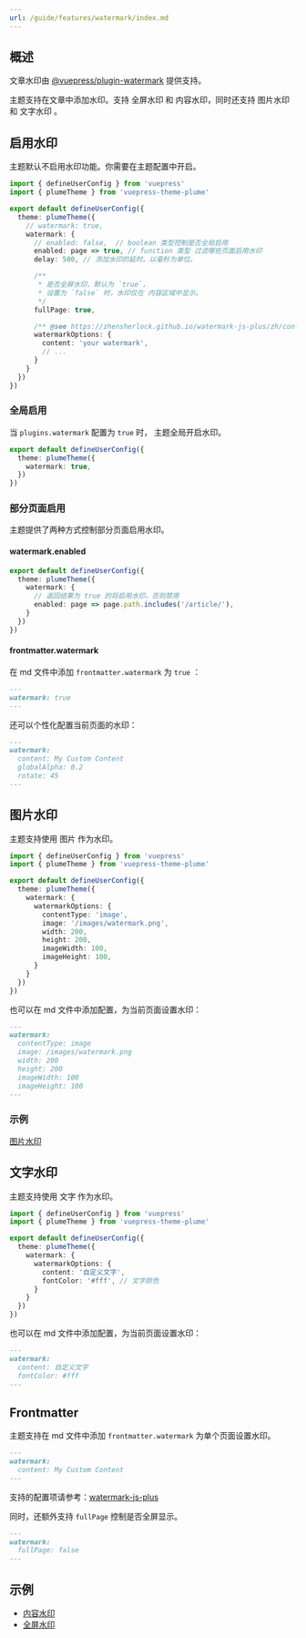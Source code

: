 ```yaml
---
url: /guide/features/watermark/index.md
---
```

## 概述

文章水印由 [@vuepress/plugin-watermark](https://ecosystem.vuejs.press/zh/plugins/features/watermark.html) 提供支持。

主题支持在文章中添加水印。支持 全屏水印 和 内容水印，同时还支持 图片水印 和 文字水印 。

## 启用水印

主题默认不启用水印功能。你需要在主题配置中开启。

```ts title=".vuepress/config.ts"
import { defineUserConfig } from 'vuepress'
import { plumeTheme } from 'vuepress-theme-plume'

export default defineUserConfig({
  theme: plumeTheme({
    // watermark: true,
    watermark: {
      // enabled: false,  // boolean 类型控制是否全局启用
      enabled: page => true, // function 类型 过滤哪些页面启用水印
      delay: 500, // 添加水印的延时。以毫秒为单位。

      /**
       * 是否全屏水印，默认为 `true`，
       * 设置为 `false` 时，水印仅在 内容区域中显示。
       */
      fullPage: true,

      /** @see https://zhensherlock.github.io/watermark-js-plus/zh/config/ */
      watermarkOptions: {
        content: 'your watermark',
        // ...
      }
    }
  })
})
```

### 全局启用

当 `plugins.watermark` 配置为 `true` 时， 主题全局开启水印。

```ts
export default defineUserConfig({
  theme: plumeTheme({
    watermark: true,
  })
})
```

### 部分页面启用

主题提供了两种方式控制部分页面启用水印。

#### watermark.enabled

```ts
export default defineUserConfig({
  theme: plumeTheme({
    watermark: {
      // 返回结果为 true 的将启用水印，否则禁用
      enabled: page => page.path.includes('/article/'),
    }
  })
})
```

#### frontmatter.watermark

在 md 文件中添加 `frontmatter.watermark` 为 `true` ：

```md
---
watermark: true
---
```

还可以个性化配置当前页面的水印：

```md
---
watermark:
  content: My Custom Content
  globalAlpha: 0.2
  rotate: 45
---
```

## 图片水印

主题支持使用 图片 作为水印。

```ts
import { defineUserConfig } from 'vuepress'
import { plumeTheme } from 'vuepress-theme-plume'

export default defineUserConfig({
  theme: plumeTheme({
    watermark: {
      watermarkOptions: {
        contentType: 'image',
        image: '/images/watermark.png',
        width: 200,
        height: 200,
        imageWidth: 100,
        imageHeight: 100,
      }
    }
  })
})
```

也可以在 md 文件中添加配置，为当前页面设置水印：

```md
---
watermark:
  contentType: image
  image: /images/watermark.png
  width: 200
  height: 200
  imageWidth: 100
  imageHeight: 100
---
```

### 示例

[图片水印](/article/i4cuuonn/)

## 文字水印

主题支持使用 文字 作为水印。

```ts
import { defineUserConfig } from 'vuepress'
import { plumeTheme } from 'vuepress-theme-plume'

export default defineUserConfig({
  theme: plumeTheme({
    watermark: {
      watermarkOptions: {
        content: '自定义文字',
        fontColor: '#fff', // 文字颜色
      }
    }
  })
})
```

也可以在 md 文件中添加配置，为当前页面设置水印：

```md
---
watermark:
  content: 自定义文字
  fontColor: #fff
---
```

## Frontmatter

主题支持在 md 文件中添加 `frontmatter.watermark` 为单个页面设置水印。

```md
---
watermark:
  content: My Custom Content
---
```

支持的配置项请参考：[watermark-js-plus](https://zhensherlock.github.io/watermark-js-plus/zh/config/)

同时，还额外支持 `fullPage` 控制是否全屏显示。

```md
---
watermark:
  fullPage: false
---
```

## 示例

* [内容水印](/article/2z59hh8g/)
* [全屏水印](/article/97s6ha1e/)
